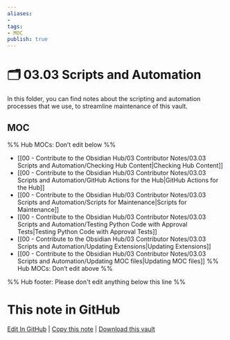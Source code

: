 ```yaml
---
aliases:
- 
tags:
- MOC
publish: true
---
```


# 🗂️ 03.03 Scripts and Automation

In this folder, you can find notes about the scripting and automation processes that we use, to streamline maintenance of this vault.

## MOC

%% Hub MOCs: Don’t edit below  %%
-  [[00 - Contribute to the Obsidian Hub/03 Contributor Notes/03.03 Scripts and Automation/Checking Hub Content|Checking Hub Content]]
-  [[00 - Contribute to the Obsidian Hub/03 Contributor Notes/03.03 Scripts and Automation/GitHub Actions for the Hub|GitHub Actions for the Hub]]
-  [[00 - Contribute to the Obsidian Hub/03 Contributor Notes/03.03 Scripts and Automation/Scripts for Maintenance|Scripts for Maintenance]]
-  [[00 - Contribute to the Obsidian Hub/03 Contributor Notes/03.03 Scripts and Automation/Testing Python Code with Approval Tests|Testing Python Code with Approval Tests]]
-  [[00 - Contribute to the Obsidian Hub/03 Contributor Notes/03.03 Scripts and Automation/Updating Extensions|Updating Extensions]]
-  [[00 - Contribute to the Obsidian Hub/03 Contributor Notes/03.03 Scripts and Automation/Updating MOC files|Updating MOC files]]
%% Hub MOCs: Don’t edit above  %%

%% Hub footer: Please don't edit anything below this line %%

# This note in GitHub

<span class="git-footer">[Edit In GitHub](https://github.dev/obsidian-community/obsidian-hub/blob/main/00%20-%20Contribute%20to%20the%20Obsidian%20Hub/03%20Contributor%20Notes/03.03%20Scripts%20and%20Automation/%F0%9F%97%82%EF%B8%8F%2003.03%20Scripts%20and%20Automation.md "git-hub-edit-note") | [Copy this note](https://raw.githubusercontent.com/obsidian-community/obsidian-hub/main/00%20-%20Contribute%20to%20the%20Obsidian%20Hub/03%20Contributor%20Notes/03.03%20Scripts%20and%20Automation/%F0%9F%97%82%EF%B8%8F%2003.03%20Scripts%20and%20Automation.md "git-hub-copy-note") | [Download this vault](https://github.com/obsidian-community/obsidian-hub/archive/refs/heads/main.zip "git-hub-download-vault") </span>